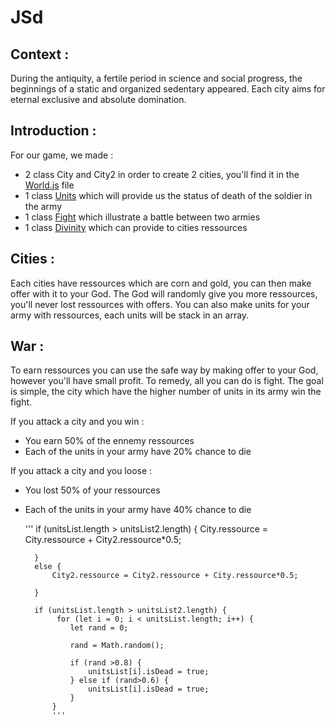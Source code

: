 # JSd

## Context :

During the antiquity, a fertile period in science and social progress, the beginnings of a static and organized sedentary appeared. Each city aims for eternal exclusive and absolute domination.

## Introduction :

For our game, we made :
- 2 class City and City2 in order to create 2 cities, you'll find it in the [World.js](https://github.com/chrisnlaw/JSd/blob/master/World.js) file 
- 1 class [Units](https://github.com/chrisnlaw/JSd/blob/master/unit.js) which will provide us the status of death of the soldier in the army
- 1 class [Fight](https://github.com/chrisnlaw/JSd/blob/master/fight.js) which illustrate a battle between two armies
- 1 class [Divinity](https://github.com/chrisnlaw/JSd/blob/master/divinity.js) which can provide to cities ressources

## Cities :

Each cities have ressources which are corn and gold, you can then make offer with it to your God. The God will randomly give you more ressources, you'll never lost ressources with offers. You can also make units for your army with ressources, each units will be stack in an array.

## War :

To earn ressources you can use the safe way by making offer to your God, however you'll have small profit. To remedy, all you can do is fight. The goal is simple, the city which have the higher number of units in its army win the fight.

If you attack a city and you win :
- You earn 50% of the ennemy ressources
- Each of the units in your army have 20% chance to die

If you attack a city and you loose :
- You lost 50% of your ressources
- Each of the units in your army have 40% chance to die
 
  '''
 if (unitsList.length > unitsList2.length) {
            City.ressource = City.ressource + City2.ressource*0.5;

        }
        else {
            City2.ressource = City2.ressource + City.ressource*0.5;

        }

        if (unitsList.length > unitsList2.length) {
             for (let i = 0; i < unitsList.length; i++) {
                let rand = 0;

                rand = Math.random();

                if (rand >0.8) {
                    unitsList[i].isDead = true;
                } else if (rand>0.6) {
                    unitsList[i].isDead = true;
                }
            }
            '''
